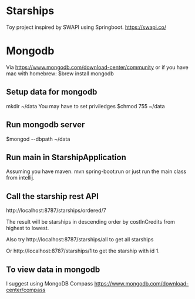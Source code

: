 # Starships
Toy project inspired by SWAPI using Springboot.
https://swapi.co/

# Mongodb
Via https://www.mongodb.com/download-center/community
or if you have mac with homebrew:
$brew install mongodb

## Setup data for mongodb
mkdir ~/data
You may have to set priviledges
$chmod 755 ~/data

## Run mongodb server
$mongod --dbpath ~/data 

## Run main in StarshipApplication
Assuming you have maven.
mvn spring-boot:run
or just run the main class from intellij.

## Call the starship rest API 
http://localhost:8787/starships/ordered/7

The result will be starships in descending order 
by costInCredits from highest to lowest.

Also try
http://localhost:8787/starships/all
to get all starships

Or
http://localhost:8787/starships/1
to get the starship with id 1.

## To view data in mongodb
I suggest using MongoDB Compass 
https://www.mongodb.com/download-center/compass




